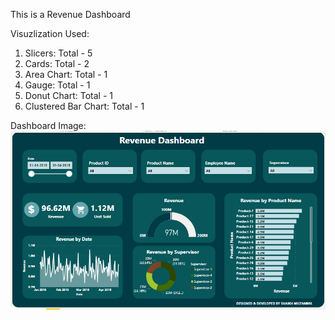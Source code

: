 This is a Revenue Dashboard 

Visuzlization Used:

1. Slicers: Total - 5
2. Cards: Total - 2
3. Area Chart: Total - 1
4. Gauge: Total - 1
5. Donut Chart: Total - 1
6. Clustered Bar Chart: Total - 1

Dashboard Image:
<img src="https://github.com/iamskm/Microsoft-Power-BI-Dashboards/blob/main/Revenue%20DashBoard/Revenue%20Dashboard.png" style="max-width: 100%;">
